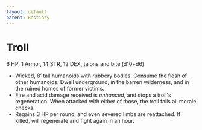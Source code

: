 ```yaml
---
layout: default
parent: Bestiary
---
```


# Troll

6 HP, 1 Armor, 14 STR, 12 DEX, talons and bite (d10+d6)

- Wicked, 8’ tall humanoids with rubbery bodies. Consume the flesh of other humanoids. Dwell underground, in the barren wilderness, and in the ruined homes of former victims.
- Fire and acid damage received is _enhanced_, and stops a troll's regeneration. When attacked with either of those, the troll fails all morale checks.
- Regains 3 HP per round, and even severed limbs are reattached. If killed, will regenerate and fight again in an hour.

